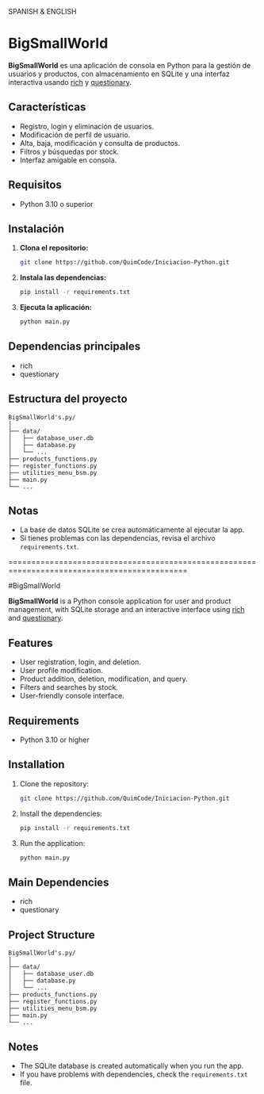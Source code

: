 SPANISH & ENGLISH

# BigSmallWorld

**BigSmallWorld** es una aplicación de consola en Python para la gestión de usuarios y productos, con almacenamiento en SQLite y una interfaz interactiva usando [rich](https://github.com/Textualize/rich) y [questionary](https://github.com/tmbo/questionary).

## Características

- Registro, login y eliminación de usuarios.
- Modificación de perfil de usuario.
- Alta, baja, modificación y consulta de productos.
- Filtros y búsquedas por stock.
- Interfaz amigable en consola.

## Requisitos

- Python 3.10 o superior

## Instalación

1. **Clona el repositorio:**
   ```bash
   git clone https://github.com/QuimCode/Iniciacion-Python.git
   ```

2. **Instala las dependencias:**
   ```bash
   pip install -r requirements.txt
   ```

3. **Ejecuta la aplicación:**
   ```bash
   python main.py
   ```

## Dependencias principales

- rich
- questionary

## Estructura del proyecto

```
BigSmallWorld's.py/
│
├── data/
│   ├── database_user.db
│   ├── database.py
│   └── ...
├── products_functions.py
├── register_functions.py
├── utilities_menu_bsm.py
├── main.py
└── ...
```

## Notas

- La base de datos SQLite se crea automáticamente al ejecutar la app.
- Si tienes problemas con las dependencias, revisa el archivo `requirements.txt`.

=============================================================================================

#BigSmallWorld

**BigSmallWorld** is a Python console application for user and product management, with SQLite storage and an interactive interface using [rich](https://github.com/Textualize/rich) and [questionary](https://github.com/tmbo/questionary).

## Features

- User registration, login, and deletion.
- User profile modification.
- Product addition, deletion, modification, and query.
- Filters and searches by stock.
- User-friendly console interface.

## Requirements

- Python 3.10 or higher

## Installation

1. Clone the repository:
   ```bash
   git clone https://github.com/QuimCode/Iniciacion-Python.git
   ```

2. Install the dependencies:
   ```bash
   pip install -r requirements.txt
   ```

3. Run the application:
   ```bash
   python main.py
   ```

## Main Dependencies

- rich
- questionary

## Project Structure

```
BigSmallWorld's.py/
│
├── data/
│   ├── database_user.db
│   ├── database.py
│   └── ...
├── products_functions.py
├── register_functions.py
├── utilities_menu_bsm.py
├── main.py
└── ...
```

## Notes

- The SQLite database is created automatically when you run the app.
- If you have problems with dependencies, check the `requirements.txt` file.
